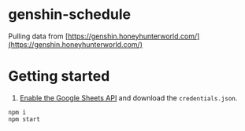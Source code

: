 # genshin-schedule
Pulling data from [https://genshin.honeyhunterworld.com/](https://genshin.honeyhunterworld.com/)

# Getting started
1. [Enable the Google Sheets API](https://developers.google.com/sheets/api/quickstart/nodejs) and download the `credentials.json`.
```
npm i
npm start
```